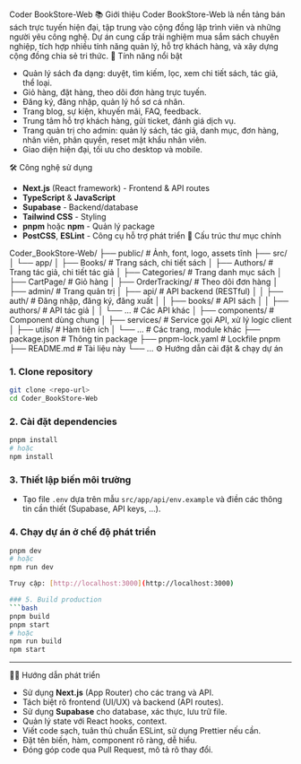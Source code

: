 Coder BookStore-Web
📚 Giới thiệu
Coder BookStore-Web là nền tảng bán sách trực tuyến hiện đại, tập trung vào cộng đồng lập trình viên và những người yêu công nghệ. Dự án cung cấp trải nghiệm mua sắm sách chuyên nghiệp, tích hợp nhiều tính năng quản lý, hỗ trợ khách hàng, và xây dựng cộng đồng chia sẻ tri thức.
🚀 Tính năng nổi bật
- Quản lý sách đa dạng: duyệt, tìm kiếm, lọc, xem chi tiết sách, tác giả, thể loại.
- Giỏ hàng, đặt hàng, theo dõi đơn hàng trực tuyến.
- Đăng ký, đăng nhập, quản lý hồ sơ cá nhân.
- Trang blog, sự kiện, khuyến mãi, FAQ, feedback.
- Trung tâm hỗ trợ khách hàng, gửi ticket, đánh giá dịch vụ.
- Trang quản trị cho admin: quản lý sách, tác giả, danh mục, đơn hàng, nhân viên, phân quyền, reset mật khẩu nhân viên.
- Giao diện hiện đại, tối ưu cho desktop và mobile.

🛠️ Công nghệ sử dụng
- **Next.js** (React framework) - Frontend & API routes
- **TypeScript** & **JavaScript**
- **Supabase** - Backend/database
- **Tailwind CSS** - Styling
- **pnpm** hoặc **npm** - Quản lý package
- **PostCSS**, **ESLint** - Công cụ hỗ trợ phát triển
📂 Cấu trúc thư mục chính

Coder_BookStore-Web/
├── public/                # Ảnh, font, logo, assets tĩnh
├── src/
│   └── app/
│       ├── Books/         # Trang sách, chi tiết sách
│       ├── Authors/       # Trang tác giả, chi tiết tác giả
│       ├── Categories/    # Trang danh mục sách
│       ├── CartPage/      # Giỏ hàng
│       ├── OrderTracking/ # Theo dõi đơn hàng
│       ├── admin/         # Trang quản trị
│       ├── api/           # API backend (RESTful)
│       │   ├── auth/      # Đăng nhập, đăng ký, đăng xuất
│       │   ├── books/     # API sách
│       │   ├── authors/   # API tác giả
│       │   └── ...        # Các API khác
│       ├── components/    # Component dùng chung
│       ├── services/      # Service gọi API, xử lý logic client
│       ├── utils/         # Hàm tiện ích
│       └── ...            # Các trang, module khác
├── package.json           # Thông tin package
├── pnpm-lock.yaml         # Lockfile pnpm
├── README.md              # Tài liệu này
└── ...
⚙️ Hướng dẫn cài đặt & chạy dự án

### 1. Clone repository
```bash
git clone <repo-url>
cd Coder_BookStore-Web
```

### 2. Cài đặt dependencies
```bash
pnpm install
# hoặc
npm install
```

### 3. Thiết lập biến môi trường
- Tạo file `.env` dựa trên mẫu `src/app/api/env.example` và điền các thông tin cần thiết (Supabase, API keys, ...).

### 4. Chạy dự án ở chế độ phát triển
```bash
pnpm dev
# hoặc
npm run dev

Truy cập: [http://localhost:3000](http://localhost:3000)

### 5. Build production
```bash
pnpm build
pnpm start
# hoặc
npm run build
npm start
```

---
👨‍💻 Hướng dẫn phát triển
- Sử dụng **Next.js** (App Router) cho các trang và API.
- Tách biệt rõ frontend (UI/UX) và backend (API routes).
- Sử dụng **Supabase** cho database, xác thực, lưu trữ file.
- Quản lý state với React hooks, context.
- Viết code sạch, tuân thủ chuẩn ESLint, sử dụng Prettier nếu cần.
- Đặt tên biến, hàm, component rõ ràng, dễ hiểu.
- Đóng góp code qua Pull Request, mô tả rõ thay đổi.
